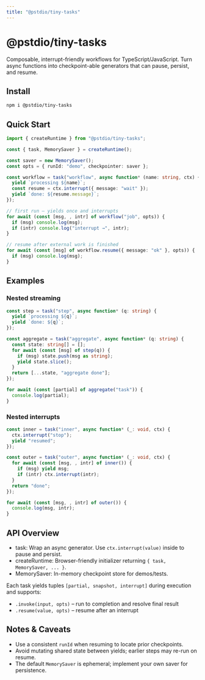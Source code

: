 ```yaml
---
title: "@pstdio/tiny-tasks"
---
```


# @pstdio/tiny-tasks

Composable, interrupt-friendly workflows for TypeScript/JavaScript. Turn async functions into checkpoint-able generators that can pause, persist, and resume.

## Install

```bash
npm i @pstdio/tiny-tasks
```

## Quick Start

```ts
import { createRuntime } from "@pstdio/tiny-tasks";

const { task, MemorySaver } = createRuntime();

const saver = new MemorySaver();
const opts = { runId: "demo", checkpointer: saver };

const workflow = task("workflow", async function* (name: string, ctx) {
  yield `processing ${name}`;
  const resume = ctx.interrupt({ message: "wait" });
  yield `done: ${resume.message}`;
});

// first run – yields once and interrupts
for await (const [msg, , intr] of workflow("job", opts)) {
  if (msg) console.log(msg);
  if (intr) console.log("interrupt →", intr);
}

// resume after external work is finished
for await (const [msg] of workflow.resume({ message: "ok" }, opts)) {
  if (msg) console.log(msg);
}
```

## Examples

### Nested streaming

```ts
const step = task("step", async function* (q: string) {
  yield `processing ${q}`;
  yield `done: ${q}`;
});

const aggregate = task("aggregate", async function* (q: string) {
  const state: string[] = [];
  for await (const [msg] of step(q)) {
    if (msg) state.push(msg as string);
    yield state.slice();
  }
  return [...state, "aggregate done"];
});

for await (const [partial] of aggregate("task")) {
  console.log(partial);
}
```

### Nested interrupts

```ts
const inner = task("inner", async function* (_: void, ctx) {
  ctx.interrupt("stop");
  yield "resumed";
});

const outer = task("outer", async function* (_: void, ctx) {
  for await (const [msg, , intr] of inner()) {
    if (msg) yield msg;
    if (intr) ctx.interrupt(intr);
  }
  return "done";
});

for await (const [msg, , intr] of outer()) {
  console.log(msg, intr);
}
```

## API Overview

- task: Wrap an async generator. Use `ctx.interrupt(value)` inside to pause and persist.
- createRuntime: Browser-friendly initializer returning `{ task, MemorySaver, ... }`.
- MemorySaver: In-memory checkpoint store for demos/tests.

Each task yields tuples `[partial, snapshot, interrupt]` during execution and supports:

- `.invoke(input, opts)` – run to completion and resolve final result
- `.resume(value, opts)` – resume after an interrupt

## Notes & Caveats

- Use a consistent `runId` when resuming to locate prior checkpoints.
- Avoid mutating shared state between yields; earlier steps may re-run on resume.
- The default `MemorySaver` is ephemeral; implement your own saver for persistence.
